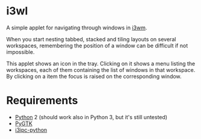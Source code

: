 # i3wl
A simple applet for navigating through windows in [i3wm](https://i3wm.org/).

When you start nesting tabbed, stacked and tiling layouts on several
workspaces, remembering the position of a window can be difficult if not
impossible.

This applet shows an icon in the tray. Clicking on it shows a menu listing
the workspaces, each of them containing the list of windows in that
workspace. By clicking on a item the focus is raised on the corresponding
window.

# Requirements
* [Python](https://www.python.org) 2 (should work also in Python 3, but it's still untested)
* [PyGTK](www.pygtk.org)
* [i3ipc-python](https://github.com/acrisci/i3ipc-python)
